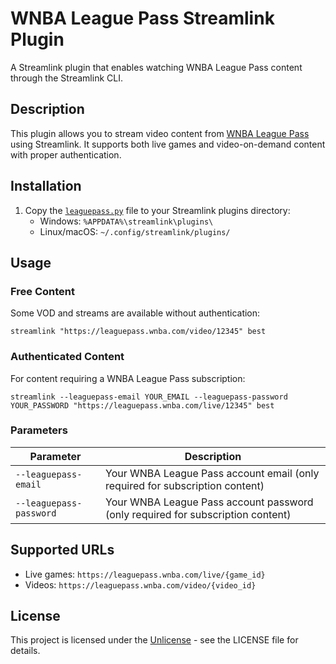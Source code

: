 # WNBA League Pass Streamlink Plugin

A Streamlink plugin that enables watching WNBA League Pass content through the Streamlink CLI.

## Description

This plugin allows you to stream video content from [WNBA League Pass](https://leaguepass.wnba.com/) using Streamlink. It supports both live games and video-on-demand content with proper authentication.

## Installation

1. Copy the [`leaguepass.py`](./leaguepass.py) file to your Streamlink plugins directory:
   - Windows: `%APPDATA%\streamlink\plugins\`
   - Linux/macOS: `~/.config/streamlink/plugins/`

## Usage

### Free Content

Some VOD and streams are available without authentication:

`streamlink "https://leaguepass.wnba.com/video/12345" best`

### Authenticated Content

For content requiring a WNBA League Pass subscription:

`streamlink --leaguepass-email YOUR_EMAIL --leaguepass-password YOUR_PASSWORD "https://leaguepass.wnba.com/live/12345" best`

### Parameters

| Parameter | Description |
|-----------|-------------|
| `--leaguepass-email` | Your WNBA League Pass account email (only required for subscription content) |
| `--leaguepass-password` | Your WNBA League Pass account password (only required for subscription content) |

## Supported URLs

- Live games: `https://leaguepass.wnba.com/live/{game_id}`
- Videos: `https://leaguepass.wnba.com/video/{video_id}`

## License

This project is licensed under the [Unlicense](./LICENSE) - see the LICENSE file for details.
